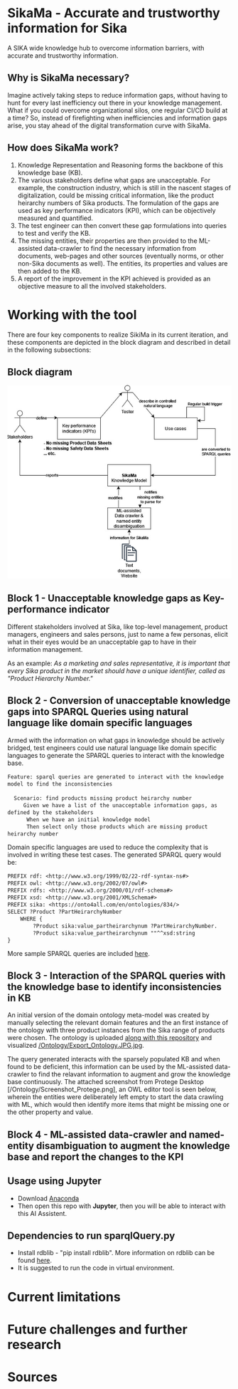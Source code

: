 # SikaMa - Accurate and trustworthy information for Sika
A SIKA wide knowledge hub to overcome information barriers, with accurate and trustworthy information.

## Why is SikaMa necessary?
Imagine actively taking steps to reduce information gaps, without having to hunt for every last inefficiency out there in your knowledge management. What if you could overcome organizational silos, one regular CI/CD build at a time?
So, instead of firefighting when inefficiencies and information gaps arise, you stay ahead of the digital transformation curve with SikaMa.

## How does SikaMa work?
1) Knowledge Representation and Reasoning forms the backbone of this knowledge base (KB). 
2) The various stakeholders define what gaps are unacceptable. For example, the construction industry, which is still in the nascent stages of digitalization, could be missing critical information, like the product heirarchy numbers of Sika products. The formulation of the gaps are used as key performance indicators (KPI), which can be objectively measured and quantified.
3) The test engineer can then convert these gap formulations into queries to test and verify the KB.
4) The missing entities, their properties are then provided to the ML-assisted data-crawler to find the necessary information from documents, web-pages and other sources (eventually norms, or other non-Sika documents as well). The entities, its properties and values are then added to the KB.
5) A report of the improvement in the KPI achieved is provided as an objective measure to all the involved stakeholders.

# Working with the tool
There are four key components to realize SikiMa in its current iteration, and these components are depicted in the block diagram and described in detail in the following subsections:  

## Block diagram
![Block diagram of SikaMa](BlockDiagram.jpg)

## Block 1 - Unacceptable knowledge gaps as Key-performance indicator
Different stakeholders involved at Sika, like top-level management, product managers, engineers and sales persons, just to name a few personas, elicit what in their eyes would be an unacceptable gap to have in their information management.

As an example: *As a marketing and sales representative, it is important that every Sika product in the market should have a unique identifier, called as "Product Hierarchy Number."*

## Block 2 - Conversion of unacceptable knowledge gaps into SPARQL Queries using natural language like domain specific languages
Armed with the information on what gaps in knowledge should be actively bridged, test engineers could use natural language like domain specific languages to generate the SPARQL queries to interact with the knowledge base. 

```
Feature: sparql queries are generated to interact with the knowledge model to find the inconsistencies

  Scenario: find products missing product heirarchy number
     Given we have a list of the unacceptable information gaps, as defined by the stakeholders
      When we have an initial knowledge model
      Then select only those products which are missing product heirarchy number
```
Domain specific languages are used to reduce the complexity that is involved in writing these test cases. The generated SPARQL query would be:
```
PREFIX rdf: <http://www.w3.org/1999/02/22-rdf-syntax-ns#>
PREFIX owl: <http://www.w3.org/2002/07/owl#>
PREFIX rdfs: <http://www.w3.org/2000/01/rdf-schema#>
PREFIX xsd: <http://www.w3.org/2001/XMLSchema#>
PREFIX sika: <https://onto4all.com/en/ontologies/834/>
SELECT ?Product ?PartHeirarchyNumber
	WHERE {
		?Product sika:value_partheirarchynum ?PartHeirarchyNumber.
		?Product sika:value_partheirarchynum ""^^xsd:string  
}
```
More sample SPARQL queries are included [here](/Ontology/Query_Cases.txt).
## Block 3 - Interaction of the SPARQL queries with the knowledge base to identify inconsistencies in KB
An initial version of the domain ontology meta-model was created by manually selecting the relevant domain features and the an first instance of the ontology with three product instances from the Sika range of products were chosen. The ontology is uploaded [along with this repository](Ontology/Onto_Sika.ttl) and visualized [/Ontology/Export_Ontology.JPG.jpg](here).

The query generated interacts with the sparsely populated KB and when found to be deficient, this information can be used by the ML-assisted data-crawler to find the relavant information to augment and grow the knowledge base continuously. The attached screenshot from Protege Desktop [/Ontology/Screenshot_Protege.png], an OWL editor tool is seen below, wherein the entities were deliberately left empty to start the data crawling with ML, which would then identify more items that might be missing one or the other property and value. 

## Block 4 - ML-assisted data-crawler and named-entity disambiguation to augment the knowledge base and report the changes to the KPI

## Usage using Jupyter
- Download [Anaconda](https://www.anaconda.com/)
- Then open this repo with **Jupyter**, then you will be able to interact with this AI Assistent.

## Dependencies to run sparqlQuery.py
- Install rdblib - "pip install rdblib". More information on rdblib can be found [here](https://rdflib.readthedocs.io/en/stable/apidocs/rdflib.html#rdflib.graph.Graph.query).
- It is suggested to run the code in virtual environment.

# Current limitations

# Future challenges and further research

# Sources

